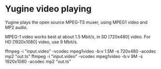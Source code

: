 # Yugine video playing

Yugine plays the open source MPEG-TS muxer, using MPEG1 video and MP2 audio.

MPEG-1 video works best at about 1.5 Mbit/s, in SD [720x480] video.
For HD [1920x1080] video, use 9 Mbit/s.

ffmpeg -i "input.video" -vcodec mpeg1video -b:v 1.5M -s 720x480 -acodec mp2 "out.ts"
ffmpeg -i "input.video" -vcodec mpeg1video -b:v 9M -s 1920x1080 -acodec mp2 "out.ts"

